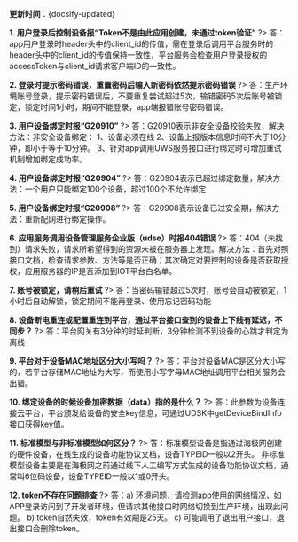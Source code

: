
**更新时间**：{docsify-updated} 

**1. 用户登录后控制设备报“Token不是由此应用创建，未通过token验证”**
?> 答：app用户登录时header头中的client_id的传值，需在登录后调用平台服务时的header头中的client_id的传值保持一致性，平台服务会检查用户登录授权的accessToken与client_id请求客户端ID的一致性。


**2. 登录时提示密码错误，重置密码后输入新密码依然提示密码错误**
?> 答：生产环境账号登录，提示密码错误后，不要重复尝试超过5次，输错密码5次后账号被锁定，锁定时间1小时，期间不能登录，app端报错账号密码错误。


**3. 用户设备绑定时报“G20910”**
?> 答：G20910表示非安全设备校验失败，解决方法：非安全设备绑定：
	1、设备必须在线
	2、设备上报版本信息时间不大于10分钟，即小于等于10分钟。
	3、针对app调用UWS服务接口进行绑定时可增加重试机制增加绑定成功率。


**4. 用户设备绑定时报“G20904”**
?> 答：G20904表示已超过绑定数量，解决方法：一个用户只能绑定100个设备，超过100个不允许绑定

**5. 用户设备绑定时报“G20908”**
?> 答：G20908表示设备已过安全期，解决方法：重新配网进行绑定操作。


**6. 应用服务调用设备管理服务企业版（udse）时报404错误**
?> 答：404（未找到）请求失败，请求所希望得到的资源未被在服务器上发现。解决方法：首先对照接口文档，检查请求参数、方法等是否正确；其次确定对要控制的设备是否获取授权，应用服务器的IP是否添加到IOT平台白名单。


**7. 账号被锁定，请稍后重试**
?> 答：当密码输错超过5次时，账号会自动被锁定，1小时后自动解锁，锁定期间不能再登录、使用忘记密码功能

**8. 设备断电重连或配置重连到平台，通过平台接口查到的设备上下线有延迟，不同步？**
?> 答：平台网关有3分钟的时延判断，3分钟检测不到设备的心跳才判定为离线


**9. 平台对于设备MAC地址区分大小写吗？**
?> 答：平台对设备MAC是区分大小写的，若平台存储MAC地址为大写，而使用小写字母MAC地址调用平台相关服务会出错。

**10. 绑定设备的时候设备加密数据（data）指的是什么？**
?> 答：此参数为设备连接云平台，平台颁发给设备的安全key信息，可通过UDSK中getDeviceBindInfo接口获得key值。


**11. 标准模型与非标准模型如何区分？**
?> 答：标准模型设备是指通过海极网创建的硬件设备，在线生成的设备功能协议文档，设备TYPEID一般以2开头。
非标准模型设备主要是在海极网之前通过线下人工编写方式生成的设备功能协议文档，通常叫6位码设备，设备TYPEID一般以1或0开头。


**12. token不存在问题排查**
?> 答：a) 环境问题，请检测app使用的网络情况，如APP登录访问到了开发者环境，但请求其他接口时网络切换到生产环境，出现此问题。
b) token自然失效，token有效期是25天。
c) 可能调用了退出用户接口，退出接口会删除token。



[^-^]:常用图片注释
